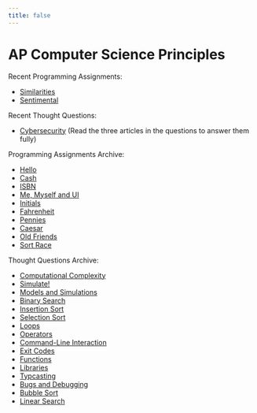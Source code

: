 ```yaml
---
title: false
---
```


# AP Computer Science Principles

Recent Programming Assignments:
  - [Similarities](https://docs.cs50.net/2018/ap/problems/similarities/less/similarities.html)
  - [Sentimental](https://docs.cs50.net/2018/ap/problems/sentimental/sentimental.html)

Recent Thought Questions:
  - [Cybersecurity](https://sfchmbrln.github.io/ap/units/unit5/cybersecurity/)
  (Read the three articles in the questions to answer them fully)


Programming Assignments Archive:
  - [Hello](https://docs.cs50.net/2018/ap/problems/hello/hello.html)
  - [Cash](https://docs.cs50.net/2018/ap/problems/cash/cash.html)
  - [ISBN](https://docs.cs50.net/2018/ap/problems/isbn/isbn.html)
  - [Me, Myself and UI](https://docs.cs50.net/2018/ap/problems/ui/ui.html)
  - [Initials](https://docs.cs50.net/2018/ap/problems/initials/less/initials.html)
  - [Fahrenheit](https://docs.cs50.net/2018/ap/problems/fahrenheit/fahrenheit.html)
  - [Pennies](https://docs.cs50.net/2018/ap/problems/pennies/pennies.html)
  - [Caesar](https://docs.cs50.net/2018/ap/problems/caesar/caesar.html)
  - [Old Friends](https://docs.cs50.net/2018/ap/problems/friends/friends.html)
  - [Sort Race](https://docs.cs50.net/2018/ap/problems/race/race.html)

Thought Questions Archive:
  - [Computational Complexity](https://sfchmbrln.github.io/ap/units/unit3/computational_complexity/)
  - [Simulate!](https://docs.cs50.net/2018/ap/problems/simulate/simulate.html)
  - [Models and Simulations](https://sfchmbrln.github.io/ap/units/unit3/models_and_simulations/)
  - [Binary Search](https://sfchmbrln.github.io/ap/units/unit3/binary_search)
  - [Insertion Sort](https://sfchmbrln.github.io/ap/units/unit3/insertion_sort)
  - [Selection Sort](https://sfchmbrln.github.io/ap/units/unit3/selection_sort)
  - [Loops](https://sfchmbrln.github.io/ap/units/unit1/loops)
  - [Operators](https://sfchmbrln.github.io/ap/units/unit1/operators)
  - [Command-Line Interaction](https://sfchmbrln.github.io/ap/units/unit2/command-line_interaction)
  - [Exit Codes](https://sfchmbrln.github.io/ap/units/unit2/exit_codes)
  - [Functions](https://sfchmbrln.github.io/ap/units/unit2/functions)
  - [Libraries](https://sfchmbrln.github.io/ap/units/unit2/libraries)
  - [Typcasting](https://sfchmbrln.github.io/ap/units/unit2/typecasting/)
  - [Bugs and Debugging](https://sfchmbrln.github.io/ap/units/unit2/bugs_and_debugging)
  - [Bubble Sort](https://sfchmbrln.github.io/ap/units/unit3/bubble_sort)
  - [Linear Search](https://sfchmbrln.github.io/ap/units/unit3/linear_search/)
